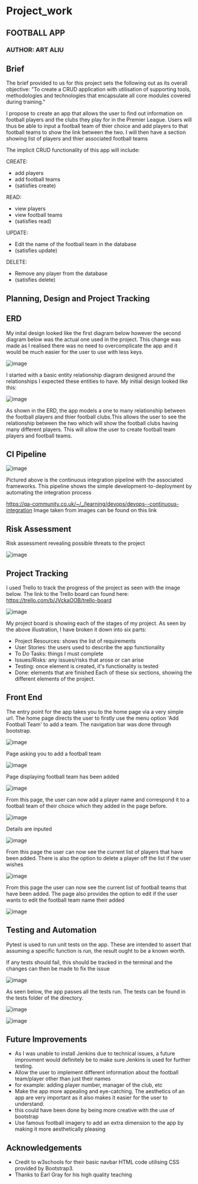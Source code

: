 # Project_work

## FOOTBALL APP 

### AUTHOR: ART ALIU

## Brief

The brief provided to us for this project sets the following out as its overall objective: "To create a CRUD application with utilisation of supporting tools, methodologies and technologies that encapsulate all core modules covered during training."

I propose to create an app that allows the user to find out information on football players and the clubs they play for in the Premier League. Users will thus be able to input a football team of thier choice and add players to that football teams to show the link between the two. I will then have a section showing list of players and thier associated football teams

The implicit CRUD functionality of this app will include:

CREATE:
- add players
- add football teams
- (satisfies create)

READ:
- view players
- view football teams
- (satisfies read)

UPDATE:
- Edit the name of the football team in the database
- (satisfies update)

DELETE:
- Remove any player from the database
- (satisfies delete)

## Planning, Design and Project Tracking

## ERD

My inital design looked like the first diagram below however the second diagram below was the actual one used in the project. This change was made as I realised there was no need to overcomplicate the app and it would be much easier for the user to use with less keys.

![image](https://user-images.githubusercontent.com/101266740/162816901-846afa73-25f4-4468-b60a-c8d7c71aafd9.png)

I started with a basic entity relationship diagram designed around the relationships I expected these entities to have. My initial design looked like this:

![image](https://user-images.githubusercontent.com/101266740/162816517-ea6e52e8-9843-4b58-907c-081b31e18d6b.png)

As shown in the ERD, the app models a one to many relationship between the football players and thier football clubs.This allows the user to see the relationship between the two which will show the football clubs having many different players. This will allow the user to create football team players and football teams.


## CI Pipeline

![image](https://user-images.githubusercontent.com/101266740/162721480-d7f6898d-3032-4530-97b9-72efdea6d703.png)


Pictured above is the continuous integration pipeline with the associated frameworks. This pipeline shows the simple development-to-deployment by automating the integration process

https://qa-community.co.uk/~/_/learning/devops/devops--continuous-integration
Image taken from images can be found on this link 

## Risk Assessment

Risk assessment revealing possible threats to the project

![image](https://user-images.githubusercontent.com/101266740/163995035-791b036b-188b-400d-963f-55503097b100.png)

## Project Tracking

I used Trello to track the progress of the project as seen with the image below.
The link to the Trello board can found here: https://trello.com/b/JVckaOOB/trello-board

![image](https://user-images.githubusercontent.com/101266740/162619016-bb99fe76-b86d-4a65-bd5a-dd48d2792906.png)

My project board is showing each of the stages of my project. As seen by the above illustration, I have broken it down into six parts:
- Project Resources: shows the list of requirements
- User Stories: the users used to describe the app functionality
- To Do Tasks: things I must complete
- Issues/Risks: any issues/risks that arose or can arise
- Testing: once element is created, it's functionality is tested
- Done: elements that are finished
Each of these six sections, showing the different elements of the project.

## Front End

The entry point for the app takes you to the home page via a very simple url. The home page directs the user to firstly use the menu option 'Add Football Team' to add a team. The navigation bar was done through bootstrap.

![image](https://user-images.githubusercontent.com/101266740/162620179-47783531-0167-4622-9c9f-3a852171cfe9.png)

Page asking you to add a football team

![image](https://user-images.githubusercontent.com/101266740/162619955-45419dfd-2520-418e-a8af-51e2232da6c8.png)

Page displaying football team has been added

![image](https://user-images.githubusercontent.com/101266740/162619966-e48ee641-1908-4aeb-81fe-8ca539c010cd.png)

From this page, the user can now add a player name and correspond it to a football team of their choice which they added in the page before.

![image](https://user-images.githubusercontent.com/101266740/162619986-3bf6c9d0-292a-4bd0-b788-4aa00afe1383.png)

Details are inputed

![image](https://user-images.githubusercontent.com/101266740/162619998-5c52e713-d057-497c-92ca-3034f75a49c7.png)

From this page the user can now see the current list of players that have been added. There is also the option to delete a player off the list if the user wishes

![image](https://user-images.githubusercontent.com/101266740/162620009-493ee78b-8b7c-4fe8-afca-bb09c34bc89e.png)

From this page the user can now see the current list of football teams that have been added. The page also provides the option to edit if the user wants to edit the football team name their added

![image](https://user-images.githubusercontent.com/101266740/162620025-c01550b6-1a33-4e0a-b1e6-ec2be9e3ea52.png)

## Testing and Automation

Pytest is used to run unit tests on the app. These are intended to assert that assuming a specific function is run, the result ought to be a known worth.

If any tests should fail, this should be tracked in the terminal and the changes can then be made to fix the issue

![image](https://user-images.githubusercontent.com/101266740/162636059-c12c0cec-1df6-4116-809c-26c105e0acbb.png)

As seen below, the app passes all the tests run. The tests can be found in the tests folder of the directory.

![image](https://user-images.githubusercontent.com/101266740/162623464-d929227e-ef35-454c-819b-5bc7ce57f670.png)


![image](https://user-images.githubusercontent.com/101266740/162701189-376bcc46-df08-44cb-a395-557b1cea1902.png)

## Future Improvements

- As I was unable to install Jenkins due to technical issues, a future improvment would definitely be to make sure Jenkins is used for further testing.
- Allow the user to implement different information about the football team/player other than just their names
- for example: adding player number, manager of the club, etc
- Make the app more appealing and eye-catching. The aesthetics of an app are very important as it also makes it easier for the user to understand.
- this could have been done by being more creative with the use of bootstrap
- Use famous football imagery to add an extra dimension to the app by making it more aesthetically pleasing

## Acknowledgements

- Credit to w3schools for their basic navbar HTML code utilising CSS provided by Bootstrap3.
- Thanks to Earl Gray for his high quality teaching

